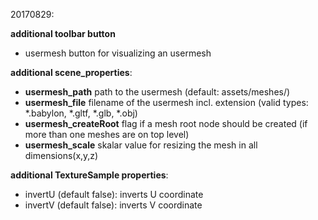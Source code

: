 20170829:

**additional toolbar button**
* usermesh button for visualizing an usermesh 

**additional scene_properties**: 
* **usermesh_path** path to the usermesh (default: assets/meshes/)
* **usermesh_file** filename of the usermesh incl. extension (valid types: *.babylon, *.gltf, *.glb, *.obj)
* **usermesh_createRoot** flag if a mesh root node should be created (if more than one meshes are on top level)
* **usermesh_scale** skalar value for resizing the mesh in all dimensions(x,y,z)

**additional TextureSample properties**:
* invertU (default false): inverts U coordinate 
* invertV (default false): inverts V coordinate 

